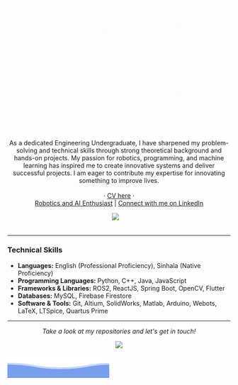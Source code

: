 ![Rajana Kavinda Samarakoon](https://github.com/RajanaKavinda/RajanaKavinda/blob/main/welcome.gif)

<p align="center">
      As a dedicated Engineering Undergraduate, I have sharpened my problem-solving and technical skills through strong theoretical background and hands-on projects. My passion for robotics, programming, and machine learning has inspired me to create innovative systems and deliver successful projects. I am eager to contribute my expertise for innovating something to improve lives.
<br><br>
  · <a href="https://drive.google.com/file/d/1CTvHlq6voWYcPuPksmPLp_G0Gguv_WTr/view?usp=sharing">CV here</a>
 · 
<br>
<a href="https://github.com/RajanaKavinda">Robotics and AI Enthusiast</a>
| <a href="https://www.linkedin.com/in/rajana-kavinda/">Connect with me on LinkedIn</a>
<br>
 <p align="center">
   <a href="https://www.linkedin.com/in/rajana-kavinda/"><img src="https://img.shields.io/badge/-Rajana%20Kavinda-blue?style=flat-square&logo=Linkedin&logoColor=white" /></a>&nbsp;&nbsp;&nbsp;&nbsp;
<br>
<br>

---

### Technical Skills

- **Languages:** English (Professional Proficiency), Sinhala (Native Proficiency)  
- **Programming Languages:** Python, C++, Java, JavaScript 
- **Frameworks & Libraries:** ROS2, ReactJS, Spring Boot, OpenCV, Flutter
- **Databases:** MySQL, Firebase Firestore
- **Software & Tools:** Git, Altium, SolidWorks, Matlab, Arduino, Webots, LaTeX, LTSpice, Quartus Prime  

---

<p align="center">
 <i>Take a look at my repositories and let's get in touch!</i>
<p  align="center">
<img src="https://visitor-badge.laobi.icu/badge?page_id=kavinda-samarakoon"/>       
</p>

</p>

![Rajana Kavinda Samarakoon](https://github.com/RajanaKavinda/RajanaKavinda/blob/main/bottom_header.svg)
<br>
</p>
